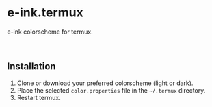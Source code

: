 # e-ink.termux

e-ink colorscheme for termux.

&nbsp;

## Installation

1. Clone or download your preferred colorscheme (light or dark).
2. Place the selected `color.properties` file in the `~/.termux` directory.
3. Restart termux.
